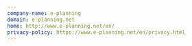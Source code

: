 ```yaml
---
company-name: e-planning
domain: e-planning.net
home: http://www.e-planning.net/en/
privacy-policy: https://www.e-planning.net/en/privacy.html
---
```




